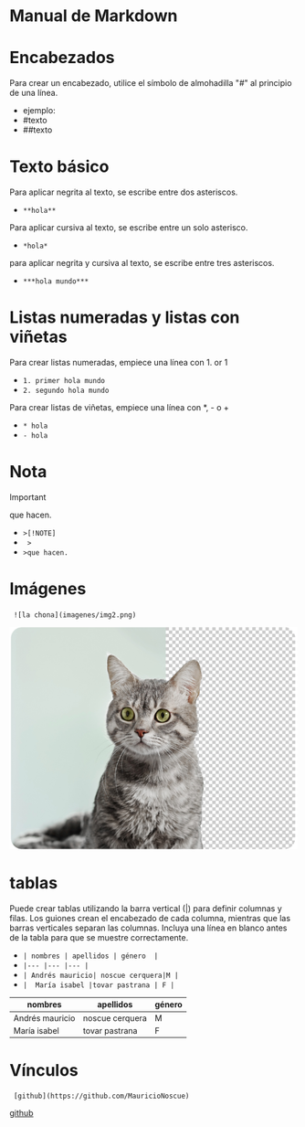 # Manual de Markdown 
 # Encabezados 
 Para crear un encabezado, utilice el símbolo de almohadilla "#" al principio de una línea.
 * ejemplo:
 * #texto
 * ##texto


 # Texto básico

Para aplicar negrita al texto, se escribe entre dos asteriscos.

* `**hola**`

Para aplicar cursiva al texto, se escribe entre un solo asterisco.

* `*hola*`

para aplicar negrita y cursiva al texto, se escribe entre tres asteriscos.

* `***hola mundo***`

# Listas numeradas y listas con viñetas
Para crear listas numeradas, empiece una línea con 1. or 1

* `1. primer hola mundo`
* `2. segundo hola mundo` 

Para crear listas de viñetas, empiece una línea con *, - o +
* `* hola`
* `- hola`

# Nota
>[!IMPORTANT]
   > 
   >que hacen.

+ `>[!NOTE]`
+ ` >` 
+ `>que hacen.`

# Imágenes 
` ![la chona](imagenes/img2.png)`

![la chona](imagenes/img2.png)

# tablas 
 Puede crear tablas utilizando la barra vertical (|) para definir columnas y filas. Los guiones crean el encabezado de cada columna, mientras que las barras verticales separan las columnas. Incluya una línea en blanco antes de la tabla para que se muestre correctamente.

 * `| nombres | apellidos | género  |`
* `|--- |--- |--- |`
* `| Andrés mauricio| noscue cerquera|M |`
* `|  María isabel |tovar pastrana | F |`

 | nombres | apellidos | género  |
 |--- |--- |--- |
 | Andrés mauricio| noscue cerquera|M |
 |  María isabel |tovar pastrana | F |

 # Vínculos
` [github](https://github.com/MauricioNoscue)`

 [github](https://github.com/MauricioNoscue)
